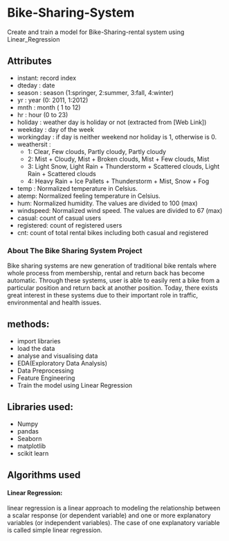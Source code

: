 # Bike-Sharing-System
Create and train a model for Bike-Sharing-rental system using Linear_Regression
## Attributes
* instant: record index
* dteday : date
* season : season (1:springer, 2:summer, 3:fall, 4:winter)
* yr : year (0: 2011, 1:2012)
* mnth : month ( 1 to 12)
* hr : hour (0 to 23)
* holiday : weather day is holiday or not (extracted from [Web Link])
* weekday : day of the week
* workingday : if day is neither weekend nor holiday is 1, otherwise is 0.
* weathersit :
   * 1: Clear, Few clouds, Partly cloudy, Partly cloudy
   * 2: Mist + Cloudy, Mist + Broken clouds, Mist + Few clouds, Mist
   * 3: Light Snow, Light Rain + Thunderstorm + Scattered clouds, Light Rain + Scattered clouds
   * 4: Heavy Rain + Ice Pallets + Thunderstorm + Mist, Snow + Fog
* temp : Normalized temperature in Celsius.
* atemp: Normalized feeling temperature in Celsius.
* hum: Normalized humidity. The values are divided to 100 (max)
* windspeed: Normalized wind speed. The values are divided to 67 (max)
* casual: count of casual users
* registered: count of registered users
* cnt: count of total rental bikes including both casual and registered

### About The Bike Sharing System Project
Bike sharing systems are new generation of traditional bike rentals where whole process from membership, rental and return back has become automatic. Through these systems, user is able to easily rent a bike from a particular position and return back at another position. Today, there exists great interest in these systems due to their important role in traffic, environmental and health issues.


## methods:
 * import libraries
 * load the data
 * analyse and visualising data
 * EDA(Exploratory Data Analysis)
 * Data Preprocessing
 * Feature Engineering
 * Train the model using Linear Regression

## Libraries used:
* Numpy 
* pandas
* Seaborn
* matplotlib
* scikit learn


## Algorithms used
#### Linear Regression: 
linear regression is a linear approach to modeling the relationship between a scalar response (or dependent variable) and one or more explanatory variables (or independent variables). The case of one explanatory variable is called simple linear regression.
